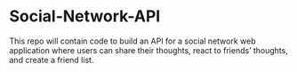 # Social-Network-API
This repo will contain code to build an API for a social network web application where users can share their thoughts, react to friends’ thoughts, and create a friend list.
